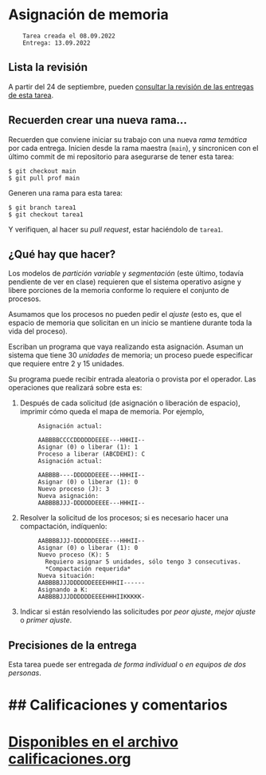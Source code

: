 # Asignación de memoria

        Tarea creada el 08.09.2022
        Entrega: 13.09.2022

## Lista la revisión

A partir del 24 de septiembre, pueden [consultar la revisión de las
entregas de esta tarea](./revision.org).

## Recuerden crear una nueva rama...

Recuerden que conviene iniciar su trabajo con una nueva _rama
temática_ por cada entrega. Inicien desde la rama maestra (`main`),
y sincronicen con el último commit de mi repositorio para asegurarse
de tener esta tarea:

    $ git checkout main
    $ git pull prof main

Generen una rama para esta tarea:

    $ git branch tarea1
    $ git checkout tarea1

Y verifiquen, al hacer su _pull request_, estar haciéndolo de `tarea1`.

## ¿Qué hay que hacer?

Los modelos de _partición variable_ y _segmentación_ (este último,
todavía pendiente de ver en clase) requieren que el sistema operativo
asigne y libere porciones de la memoria conforme lo requiere el
conjunto de procesos.

Asumamos que los procesos no pueden pedir el _ajuste_ (esto es, que
el espacio de memoria que solicitan en un inicio se mantiene durante
toda la vida del proceso).

Escriban un programa que vaya realizando esta asignación. Asuman un
sistema que tiene 30 _unidades_ de memoria; un proceso puede
especificar que requiere entre 2 y 15 unidades.

Su programa puede recibir entrada aleatoria o provista por el
operador. Las operaciones que realizará sobre esta es:

1. Después de cada solicitud (de asignación o liberación de espacio),
   imprimir cómo queda el mapa de memoria. Por ejemplo,

            Asignación actual:

            AABBBBCCCCDDDDDDEEEE---HHHII--
            Asignar (0) o liberar (1): 1
            Proceso a liberar (ABCDEHI): C
            Asignación actual:

            AABBBB----DDDDDDEEEE---HHHII--
            Asignar (0) o liberar (1): 0
            Nuevo proceso (J): 3
            Nueva asignación:
            AABBBBJJJ-DDDDDDEEEE---HHHII--

2. Resolver la solicitud de los procesos; si es necesario hacer una
   compactación, indíquenlo:

            AABBBBJJJ-DDDDDDEEEE---HHHII--
            Asignar (0) o liberar (1): 0
            Nuevo proceso (K): 5
              Requiero asignar 5 unidades, sólo tengo 3 consecutivas.
              *Compactación requerida*
            Nueva situación:
            AABBBBJJJDDDDDDEEEEHHHII------
            Asignando a K:
            AABBBBJJJDDDDDDEEEEHHHIIKKKKK-

3. Indicar si están resolviendo las solicitudes por _peor ajuste_,
   _mejor ajuste_ o _primer ajuste_.

## Precisiones de la entrega

Esta tarea puede ser entregada _de forma individual_ o _en equipos de
dos personas_.

# ## Calificaciones y comentarios
#
# [Disponibles en el archivo calificaciones.org](./calificacion.org)
